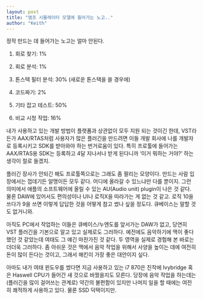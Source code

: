 ```yaml
---
layout: post
title: "앰프 시뮬레이터 모델에 들어가는 노고.."
author: "Keith"
---
```



정작 만드는 데 들어가는 노고는 얼마 안된다.




1) 회로 찾기: 1%

2) 회로 분석: 1%

3) 톤스텍 필터 분석: 30% (새로운 톤스택을 쓸 경우에)

4) 코드짜기: 2%

5) 기타 잡고 테스트: 50%

6) 비교 시청 작업: 16%




내가 사용하고 있는 개발 방법이 플랫폼과 상관없이 모두 지원 되는 것이긴 한데, VST라든가 AAX/RTAS처럼 사용자가 많은 플러긴을 만드려면 이들 개발 회사에 나를 개발자로 등록시키고 SDK를 받아와야 하는 번거로움이 있다. 특히 프로툴에 들어가는 AAX/RTAS용 SDK는 등록하고 4달 지나서나 받게 된다니까 ‘이거 뭐하는 거야?’ 하는 생각이 절로 들겠지.




플러긴 장사가 안되긴 해도 프로툴쪽으로는 그래도 좀 팔리는 모양이다. 만드는 사람 입장에서는 껍데기든 알맹이든 모두 같다. 어디에 올라갈 수 있느냐만 다를 뿐이지. 그런 의미에서 애플의 소프트웨어에 올릴 수 있는 AU(Audio unit) plugin이 나은 것 같다. 물론 DAW에 있어서도 편의성이나 UI나 로직X을 따라가는 게 없는 것 같고. 로직 10을 쓰다가 9을 쓰면 이렇게 답답한 것을 어떻게 참고 썼나 싶을 정도다. 큐베이스는 말할 것도 없거니와.




아직도 PC에서 작업하는 이들은 큐베이스/누엔도를 앞서가는 DAW가 없고, 당연히 VST 플러긴을 기본으로 알고 있고 실제로도 그러하다. 예전에도 음악하기에 맥이 좋다했던 것 같았는데 여태도 그 얘긴 마찬가진 것 같다. 두 영역을 실제로 경험해 본 바로는 더더욱 그러하다. 좀 아쉬운 것은 맥에서 음악 작업을 위해서 사양을 높이는 데에 여전히 돈이 많이 든다는 것이고, 그래서 해킨이 가장 좋은 대안이지 싶다. 




아마도 내가 여태 윈도우를 썼다면 지금 사용하고 있는 i7 870은 진작에 Ivybridge 혹은 Haswell CPU가 들어간 새 것으로 바꿨을지도 모른다. 당장에 음악 작업을 하는데는 (플러긴을 많이 걸어쓰는 관계로) 약간의 불편함이 있지만 나머지 일을 할 때에는 여전히 쾌적하게 사용하고 있다. 물론 SSD 덕택이지만.



